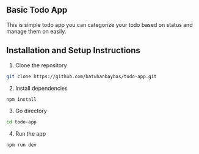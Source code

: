 ## Basic Todo App

This is simple todo app you can categorize your todo based on status and manage them on easily.


## Installation and Setup Instructions

1. Clone the repository

```bash
git clone https://github.com/batuhanbaybas/todo-app.git
```

2. Install dependencies

```bash
npm install
```

3. Go directory

```bash
cd todo-app
```

4. Run the app

```bash
npm run dev
```
